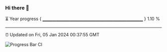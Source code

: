 ### Hi there 👋

⏳ Year progress { ▁▁▁▁▁▁▁▁▁▁▁▁▁▁▁▁▁▁▁▁▁▁▁▁▁▁▁▁▁▁ } 1.10 %

---

⏰ Updated on Fri, 05 Jan 2024 00:37:55 GMT

![Progress Bar CI](https://github.com/Shyam-Makwana/GitHub-Actions-Demo/workflows/Progress%20Bar%20CI/badge.svg)
